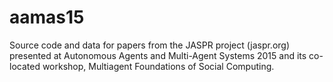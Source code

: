 # aamas15
Source code and data for papers from the JASPR project (jaspr.org) presented at Autonomous Agents and Multi-Agent Systems 2015 and its co-located workshop, Multiagent Foundations of Social Computing.
